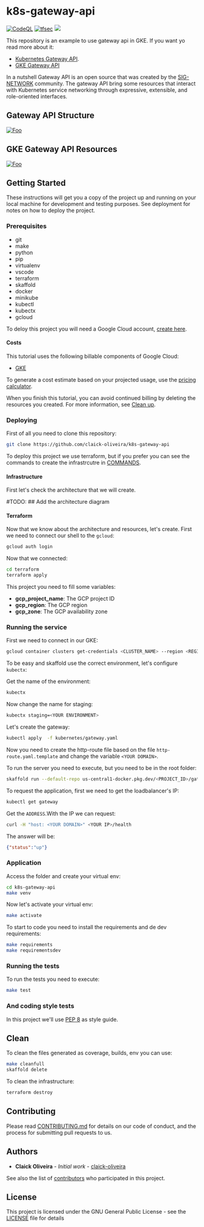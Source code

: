 # k8s-gateway-api

[![CodeQL](https://github.com/claick-oliveira/k8s-gateway-api/actions/workflows/codeql.yml/badge.svg?branch=main)](https://github.com/claick-oliveira/k8s-gateway-api/actions/workflows/codeql.yml) [![tfsec](https://github.com/claick-oliveira/k8s-gateway-api/actions/workflows/tfsec.yml/badge.svg?branch=main)](https://github.com/claick-oliveira/k8s-gateway-api/actions/workflows/tfsec.yml) [![](https://github.com/jpoehnelt/in-solidarity-bot/raw/main/static//badge-flat.png)](https://github.com/apps/in-solidarity)

This repository is an example to use gateway api in GKE. If you want yo read more about it:

- [Kubernetes Gateway API](https://gateway-api.sigs.k8s.io/).
- [GKE Gateway API](https://cloud.google.com/kubernetes-engine/docs/concepts/gateway-api)

In a nutshell Gateway API is an open source that was created by the [SIG-NETWORK](https://github.com/kubernetes/community/tree/master/sig-network) community. The gateway API bring some resources that interact with Kubernetes service networking through expressive, extensible, and role-oriented interfaces.

## Gateway API Structure

[![Foo](https://gateway-api.sigs.k8s.io/images/api-model.png)](https://gateway-api.sigs.k8s.io/)

## GKE Gateway API Resources

[![Foo](https://cloud.google.com/static/kubernetes-engine/images/gateway-architecture.svg)](https://cloud.google.com/kubernetes-engine/docs/concepts/gateway-api)

## Getting Started

These instructions will get you a copy of the project up and running on your local machine for development and testing purposes. See deployment for notes on how to deploy the project.

### Prerequisites

- git
- make
- python
- pip
- virtualenv
- vscode
- terraform
- skaffold
- docker
- minikube
- kubectl
- kubectx
- gcloud

To deloy this project you will need a Google Cloud account, [create here](https://cloud.google.com/).

#### Costs

This tutorial uses the following billable components of Google Cloud:

- [GKE](https://cloud.google.com/kubernetes-engine/pricing)

To generate a cost estimate based on your projected usage, use the [pricing calculator](https://cloud.google.com/products/calculator).

When you finish this tutorial, you can avoid continued billing by deleting the resources you created. For more information, see [Clean up](https://github.com/claick-oliveira/k8s-gateway-api#clean).

### Deploying

First of all you need to clone this repository:

```bash
git clone https://github.com/claick-oliveira/k8s-gateway-api
```

To deploy this project we use terraform, but if you prefer you can see the commands to create the infrastrcutre in [COMMANDS](COMMANDS.md).

#### Infrastructure

First let's check the architecture that we will create.

#TODO: ## Add the architecture diagram

#### Terraform

Now that we know about the architecture and resources, let's create. First we need to connect our shell to the `gcloud`:

```bash
gcloud auth login
```

Now that we connected:

```bash
cd terraform
terraform apply
```

This project you need to fill some variables:

- **gcp_project_name**: The GCP project ID
- **gcp_region**: The GCP region
- **gcp_zone**: The GCP availability zone

### Running the service

First we need to connect in our GKE:

```bash
gcloud container clusters get-credentials <CLUSTER_NAME> --region <REGION> --project <PROJECT_ID>
```

To be easy and skaffold use the correct environment, let's configure `kubectx`:

Get the name of the environment:

```bash
kubectx
```

Now change the name for staging:

```bash
kubectx staging=<YOUR ENVIRONMENT>
```

Let's create the gateway:

```bash
kubectl apply  -f kubernetes/gateway.yaml
```

Now you need to create the http-route file based on the file `http-route.yaml.template` and change the variable `<YOUR DOMAIN>`.

To run the server you need to execute, but you need to be in the root folder:

```bash
skaffold run --default-repo us-central1-docker.pkg.dev/<PROJECT_ID>/gateway-api
```

To request the application, first we need to get the loadbalancer's IP:

```bash
kubectl get gateway
```

Get the `ADDRESS`.With the IP we can request:

```bash
curl -H "host: <YOUR DOMAIN>" <YOUR IP>/health
```

The answer will be:

```json
{"status":"up"}
```

### Application

Access the folder and create your virtual env:

```bash
cd k8s-gateway-api
make venv
```

Now let's activate your virtual env:

```bash
make activate
```

To start to code you need to install the requirements and de dev requirements:

```bash
make requirements
make requirementsdev
```

### Running the tests

To run the tests you need to execute:

```bash
make test
```

### And coding style tests

In this project we'll use [PEP 8](https://www.python.org/dev/peps/pep-0008/) as style guide.

## Clean

To clean the files generated as coverage, builds, env you can use:

``` bash
make cleanfull
skaffold delete
```

To clean the infrastructure:

```bash
terraform destroy
```

## Contributing

Please read [CONTRIBUTING.md](https://github.com/claick-oliveira/k8s-gateway-api/blob/main/CONTRIBUTING.md) for details on our code of conduct, and the process for submitting pull requests to us.

## Authors

- **Claick Oliveira** - *Initial work* - [claick-oliveira](https://github.com/claick-oliveira)

See also the list of [contributors](https://github.com/claick-oliveira/k8s-gateway-api/contributors) who participated in this project.

## License

This project is licensed under the GNU General Public License - see the [LICENSE](LICENSE) file for details
